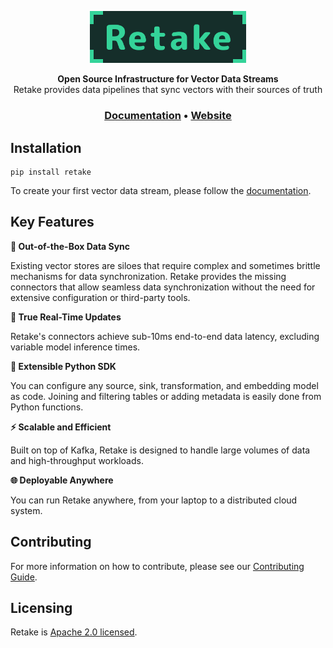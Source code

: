 <p align="center">
  <a href="https://retake.mintlify.app"><img src="assets/retake.png" alt="Retake" width="250px"></a>
</p>

<p align="center">
    <b>Open Source Infrastructure for Vector Data Streams</b> <br />
    Retake provides data pipelines that sync vectors with their sources of truth <br />
</p>

<h3 align="center">
  <a href="https://retake.mintlify.app">Documentation</a> &bull;
  <a href="https://getretake.framer.ai">Website</a>
</h3>

## Installation

```
pip install retake
```

To create your first vector data stream, please follow the [documentation](https://retake.mintlify.app).

## Key Features

**:arrows_counterclockwise:  Out-of-the-Box Data Sync**

Existing vector stores are siloes that require complex and sometimes brittle mechanisms for data synchronization.
Retake provides the missing connectors that allow seamless data synchronization without the need for extensive
configuration or third-party tools.

**:rocket:  True Real-Time Updates**

Retake's connectors achieve sub-10ms end-to-end data latency, excluding variable model inference times.

**:link:  Extensible Python SDK**

You can configure any source, sink, transformation, and embedding model as code. Joining and filtering tables
or adding metadata is easily done from Python functions.

**:zap:  Scalable and Efficient**

Built on top of Kafka, Retake is designed to handle large volumes of data and high-throughput workloads.

**:globe_with_meridians:  Deployable Anywhere**

You can run Retake anywhere, from your laptop to a distributed cloud system.

## Contributing
For more information on how to contribute, please see our [Contributing Guide](CONTRIBUTING.md).

## Licensing
Retake is [Apache 2.0 licensed](LICENSE).
